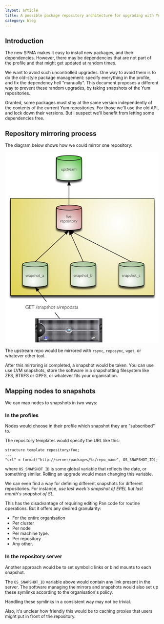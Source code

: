 ```yaml
---
layout: article
title: A possible package repository architecture for upgrading with Yum
category: blog
---
```


## Introduction

The new SPMA makes it easy to install new packages, and their
dependencies.  However, there may be dependencies that are not part of
the profile and that might get updated at random times.

We want to avoid such uncontrolled upgrades.  One way to avoid them is
to do the old-style package management: specify everything in the
profile, and fix the dependency hell "manually".  This document
proposes a different way to prevent these random upgrades, by taking
snapshots of the Yum repositories.

Granted, some packages must stay at the same version independently of
the contents of the current Yum repositories.  For those we'll use the
old API, and lock down their versions.  But I suspect we'll benefit
from letting some dependencies free.

## Repository mirroring process

The diagram below shows how we could mirror one repository:

![Repository mirroring and snapshotting](img/repository-mirrors.png)

The upstream repo would be mirrored with `rsync`, `reposync`, `wget`,
or whatever other tool.

After this mirroring is completed, a snapshot would be taken.  You can
use use LVM snapshots, store the software in a snapshotting filesystem
like ZFS, BTRFS or GPFS, or whatever fits your organisation.

## Mapping nodes to snapshots

We can map nodes to snapshots in two ways:

### In the profiles

Nodes would choose in their profile which snapshot they are
"subscribed" to.

The repository templates would specify the URL like this:

    structure template repository/foo;
    ...
    "url" = format("http://server/packages/%s/repo_name", OS_SNAPSHOT_ID);

where `OS_SNAPSHOT_ID` is some global variable that reflects the date,
or something similar.  Rolling an upgrade would mean changing this
variable.

We can even find a way for defining different snapshots for different
repositories.  For instance, _use last week's snapshot of EPEL but
last month's snapshot of SL_.

This has the disadvantage of requiring editing Pan code for routine
operations.  But it offers any desired granularity:

* For the entire organisation
* Per cluster
* Per node
* Per machine type.
* Per repository
* Any other.

### In the repository server

Another approach would be to set symbolic links or bind mounts to each
snapshot.

The `OS_SNAPSHOT_ID` variable above would contain any link present in
the server.  The software managing the mirrors and snapshots would
also set up these symlinks according to the organisation's policy.

Handling these symlinks in a consistent way may not be trivial.

Also, it's unclear how friendly this would be to caching proxies that
users might put in front of the repository.
